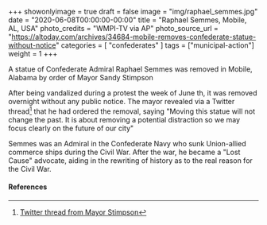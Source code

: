 +++
showonlyimage = true
draft = false
image = "img/raphael_semmes.jpg"
date = "2020-06-08T00:00:00-00:00"
title = "Raphael Semmes, Mobile, AL, USA"
photo_credits = "WMPI-TV via AP"
photo_source_url = "https://altoday.com/archives/34684-mobile-removes-confederate-statue-without-notice"
categories = [ "confederates" ]
tags = ["municipal-action"]
weight = 1
+++

A statue of Confederate Admiral Raphael Semmes was removed in Mobile, Alabama by order of Mayor Sandy Stimpson

<!--more-->

After being vandalized during a protest the week of June th, it was removed overnight without any public notice. The mayor revealed via a Twitter
thread[^1] that he had ordered the removal, saying "Moving this statue will not change the past. It is about removing a potential distraction so we may focus clearly on the future of our city"

Semmes was an Admiral in the Confederate Navy who sunk Union-allied commerce ships during the Civil War. After the war, he became a "Lost Cause"
advocate, aiding in the rewriting of history as to the real reason for the Civil War.

#### References

[^1]: [Twitter thread from Mayor Stimpson](https://twitter.com/MayorStimpson/status/1272274953392607241)
